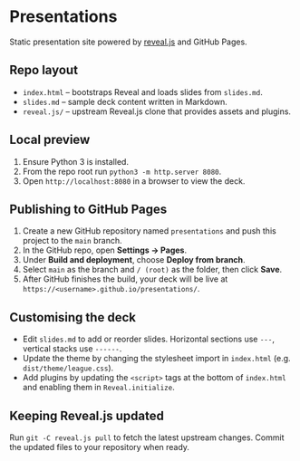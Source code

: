 # Presentations

Static presentation site powered by [reveal.js](https://revealjs.com/) and GitHub Pages.

## Repo layout
- `index.html` – bootstraps Reveal and loads slides from `slides.md`.
- `slides.md` – sample deck content written in Markdown.
- `reveal.js/` – upstream Reveal.js clone that provides assets and plugins.

## Local preview
1. Ensure Python 3 is installed.
2. From the repo root run `python3 -m http.server 8080`.
3. Open `http://localhost:8080` in a browser to view the deck.

## Publishing to GitHub Pages
1. Create a new GitHub repository named `presentations` and push this project to the `main` branch.
2. In the GitHub repo, open **Settings → Pages**.
3. Under **Build and deployment**, choose **Deploy from branch**.
4. Select `main` as the branch and `/ (root)` as the folder, then click **Save**.
5. After GitHub finishes the build, your deck will be live at `https://<username>.github.io/presentations/`.

## Customising the deck
- Edit `slides.md` to add or reorder slides. Horizontal sections use `---`, vertical stacks use `------`.
- Update the theme by changing the stylesheet import in `index.html` (e.g. `dist/theme/league.css`).
- Add plugins by updating the `<script>` tags at the bottom of `index.html` and enabling them in `Reveal.initialize`.

## Keeping Reveal.js updated
Run `git -C reveal.js pull` to fetch the latest upstream changes. Commit the updated files to your repository when ready.
